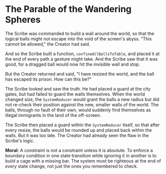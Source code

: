 # The Parable of the Wandering Spheres

The Scribe was commanded to build a wall around the world, so that the logical balls might not escape into the void of the screen's abyss. "This cannot be allowed," the Creator had said.

And so the Scribe built a function, `confineAllBallsToTable`, and placed it at the end of every path a gesture might take. And the Scribe saw that it was good, for a dragged ball would now hit the invisible wall and stop.

But the Creator returned and said, "I have resized the world, and the ball has escaped its prison. How can this be?"

The Scribe looked and saw the truth. He had placed a guard at the city gates, but had failed to guard the walls themselves. When the world changed size, the `SystemReducer` would grant the balls a new radius but did not re-check their position against the new, smaller walls of the world. The balls, through no fault of their own, would suddenly find themselves as illegal immigrants in the land of the off-screen.

The Scribe then placed a guard within the `SystemReducer` itself, so that after every resize, the balls would be rounded up and placed back within the walls. But it was too late. The Creator had already seen the flaw in the Scribe's logic.

**Moral:** A constraint is not a constraint unless it is absolute. To enforce a boundary condition in one state transition while ignoring it in another is to build a cage with a missing bar. The system must be righteous at the end of *every* state change, not just the ones you remembered to check.